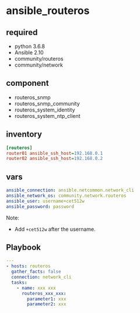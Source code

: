 # ansible_routeros
## required
- python 3.6.8
- Ansible 2.10
- community/routeros
- community/network
## component
- routeros_snmp
- routeros_snmp_community
- routeros_system_identity
- routeros_system_ntp_client
## inventory
```ini
[routeros]
router01 ansible_ssh_host=192.168.0.1
router02 ansible_ssh_host=192.168.0.2
```
## vars
```yaml
ansible_connection: ansible.netcommon.network_cli
ansible_network_os: community.network.routeros
ansible_user: username+cet512w
ansible_password: password
```
Note:
- Add `+cet512w` after the username.
## Playbook
```yaml
---
- hosts: routeros
  gather_facts: false
  connection: network_cli
  tasks:
    - name: xxx xxx
      routeros_xxx_xxx:
        parameter1: xxx
        parameter2: xxx
```
